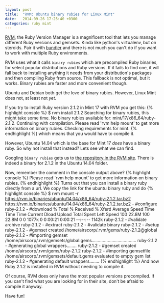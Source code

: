 ```yaml
---
layout: post
title:  "RVM: Ubuntu binary rubies for Linux Mint"
date:   2014-09-26 17:25:40 +0300
categories: ruby mint
---
```

[RVM](http://rvm.io/), the Ruby Version Manager is a magnificent tool that lets
you manage different Ruby versions and gemsets. Kinda like python's virtualenv,
but on steroids. Pair it with [bundler](http://bundler.io/) and there is not
much you can't do if you want to work with multiple Ruby environments.

RVM uses what it calls `binary rubies` which are precompiled Ruby binaries,
for select popular distributions and Ruby versions. If it fails to find one,
it will fall back to installing anything it needs from your distribution's
packages and then compiling Ruby from source. This fallback is not optimal,
but it works. Binary rubies are faster and more convenient though.

Ubuntu and Debian both get the love of binary rubies.
However, Linux Mint does not, at least not *yet*.

If you try to install Ruby version 2.1.2 in Mint 17 with RVM you get this:
{% highlight console %}
$ rvm install 2.1.2
Searching for binary rubies, this might take some time.
No binary rubies available for: mint/17/x86_64/ruby-2.1.2.
Continuing with compilation. Please read 'rvm help mount' to get more information on binary rubies.
Checking requirements for mint.
{% endhighlight %}
which means that you would have to compile it.

However, Ubuntu 14.04 which is the base for Mint 17 *does* have a binary ruby.
So why not install that instead? Lets see what we can find.

Googling `binary rubies` gets us to [the repository in the RVM site](https://rvm.io/binaries/).
There is indeed a binary for 2.1.2 in the Ubuntu 14.04 folder.

Now, remember the comment in the console output above?
{% highlight console %}
Please read 'rvm help mount' to get more information on binary rubies.
{% endhighlight %}
Turns out that you can install a binary ruby directly from a url.
We copy the link for the ubuntu binary ruby and do
{% highlight console %}
$ rvm mount -r https://rvm.io/binaries/ubuntu/14.04/x86_64/ruby-2.1.2.tar.bz2
https://rvm.io/binaries/ubuntu/14.04/x86_64/ruby-2.1.2.tar.bz2 - #configure
ruby-2.1.2 - #download
  % Total    % Received % Xferd  Average Speed   Time    Time     Time  Current
                                 Dload  Upload   Total   Spent    Left  Speed
100 22.8M  100 22.8M    0     0  1077k      0  0:00:21  0:00:21 --:--:-- 1142k
ruby-2.1.2 - #validate archive
ruby-2.1.2 - #extract
ruby-2.1.2 - #validate binary
ruby-2.1.2 - #setup
ruby-2.1.2 - #gemset created /home/airscorp/.rvm/gems/ruby-2.1.2@global
ruby-2.1.2 - #importing gemset /home/airscorp/.rvm/gemsets/global.gems....................................
ruby-2.1.2 - #generating global wrappers........
ruby-2.1.2 - #gemset created /home/airscorp/.rvm/gems/ruby-2.1.2
ruby-2.1.2 - #importing gemsetfile /home/airscorp/.rvm/gemsets/default.gems evaluated to empty gem list
ruby-2.1.2 - #generating default wrappers........
{% endhighlight %}
And now Ruby 2.1.2 is installed in RVM without needing to compile it.

Of course, RVM does only have the most popular versions precompiled.
If you can't find what you are looking for in their site, don't be afraid to
compile it anyway.

Have fun!
